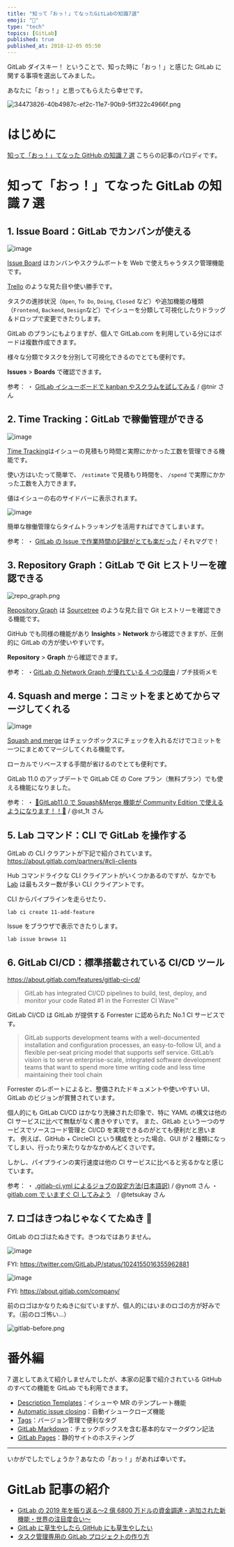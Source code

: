 ```yaml
---
title: "知って「おっ！」てなったGitLabの知識7選"
emoji: "🦊"
type: "tech"
topics: [GitLab]
published: true
published_at: 2018-12-05 05:50
---
```


GitLab ダイスキー！
ということで、知った時に「おっ！」と感じた GitLab に関する事項を選出してみました。

あなたに「おっ！」と思ってもらえたら幸せです。

![34473826-40b4987c-ef2c-11e7-90b9-5ff322c4966f.png](/images/qiita/9fe1eb20-e5e4-4646-25bc-9c2525f30298.png)

# はじめに

[知って「おっ！」てなった GitHub の知識 7 選](https://qiita.com/ukiuni@github/items/56ff7dd04c1c2748fbbb) こちらの記事のパロディです。

# 知って「おっ！」てなった GitLab の知識 7 選

## 1. Issue Board：GitLab でカンバンが使える

![image](/images/qiita/96e32551-47c3-65ea-0440-0eec61b08cff.png)

[Issue Board](https://docs.gitlab.com/ce/user/project/issue_board.html) はカンバンやスクラムボートを Web で使えちゃうタスク管理機能です。

[Trello](https://trello.com/) のような見た目や使い勝手です。

タスクの進捗状況（`Open`, `To Do`, `Doing`, `Closed` など）や追加機能の種類（`Frontend`, `Backend`, `Design`など）でイシューを分類して可視化したりドラッグ＆ドロップで変更できたりします。

GitLab のプランにもよりますが、個人で GitLab.com を利用している分にはボードは複数作成できます。

様々な分類でタスクを分別して可視化できるのでとても便利です。

**Issues** > **Boards** で確認できます。

参考：
・ [GitLab イシューボードで kanban やスクラムを試してみる](https://qiita.com/tnir/items/a488334247f112b083f3) / @tnir さん

## 2. Time Tracking：GitLab で稼働管理ができる

![image](/images/qiita/f7ddf2dd-d53a-e54a-0d15-9d74b9781d0a.png)

[Time Tracking](https://docs.gitlab.com/ce/workflow/time_tracking.html)はイシューの見積もり時間と実際にかかった工数を管理できる機能です。

使い方はいたって簡単で、 `/estimate` で見積もり時間を、 `/spend` で実際にかかった工数を入力できます。

値はイシューの右のサイドバーに表示されます。

![image](/images/qiita/e4018570-ba52-d6a6-4c20-968a130534c8.png)

簡単な稼働管理ならタイムトラッキングを活用すればできてしまいます。

参考：
・ [GitLab の Issue で作業時間の記録がとても楽だった](http://takuya-1st.hatenablog.jp/entry/2018/05/16/010110) / それマグで！

## 3. Repository Graph：GitLab で Git ヒストリーを確認できる

![repo_graph.png](/images/qiita/df8db372-1d82-1d8d-c916-3a1e5e4d0a37.png)

[Repository Graph](https://docs.gitlab.com/ce/user/project/repository/#repository-graph) は [Sourcetree](https://ja.atlassian.com/software/sourcetree) のような見た目で Git ヒストリーを確認できる機能です。

GitHub でも同様の機能があり **Insights** > **Network** から確認できますが、圧倒的に GitLab の方が使いやすいです。

**Repository** > **Graph** から確認できます。

参考：
・[GitLab の Network Graph が優れている 4 つの理由](https://hiroponz.hateblo.jp/entry/2013/05/29/195056) / プチ技術メモ

## 4. Squash and merge：コミットをまとめてからマージしてくれる

![image](/images/qiita/991bce2c-b825-0064-38ea-4443fe0e627c.png)

[Squash and merge](https://docs.gitlab.com/ce/user/project/merge_requests/squash_and_merge.html) はチェックボックスにチェックを入れるだけでコミットを一つにまとめてマージしてくれる機能です。

ローカルでリベースする手間が省けるのでとても便利です。

GitLab 11.0 のアップデートで GitLab CE の Core プラン（無料プラン）でも使える機能になりました。

参考：
・ [🎉GitLab11.0 で Squash&Merge 機能が Community Edition で使えるようになります！！🎉](https://qiita.com/st_1t/items/a178612dff1dc197799e) / @st_1t さん

## 5. Lab コマンド：CLI で GitLab を操作する

GitLab の CLI クラアントが下記で紹介されています。
https://about.gitlab.com/partners/#cli-clients

Hub コマンドライクな CLI クライアントがいくつかあるのですが、なかでも [Lab](https://github.com/zaquestion/lab) は最もスター数が多い CLI クライアントです。

CLI からパイプラインを走らせたり、

```console
lab ci create 11-add-feature
```

Issue をブラウザで表示できたりします。

```console
lab issue browse 11
```

## 6. GitLab CI/CD：標準搭載されている CI/CD ツール

https://about.gitlab.com/features/gitlab-ci-cd/

> GitLab has integrated CI/CD pipelines to build, test, deploy, and monitor your code
> Rated #1 in the Forrester CI Wave™

GitLab CI/CD は GitLab が提供する Forrester に認められた No.1 CI サービスです。

> GitLab supports development teams with a well-documented installation and configuration processes, an easy-to-follow UI, and a flexible per-seat pricing model that supports self service. GitLab’s vision is to serve enterprise-scale, integrated software development teams that want to spend more time writing code and less time maintaining their tool chain

Forrester のレポートによると、整備されたドキュメントや使いやすい UI、GitLab のビジョンが賞賛されています。

個人的にも GitLab CI/CD はかなり洗練された印象で、特に YAML の構文は他の CI サービスに比べて無駄がなく書きやすいです。
また、GitLab という一つのサービスでソースコード管理と CI/CD を実現できるのがとても便利だと思います。
例えば、GitHub + CircleCI という構成をとった場合、GUI が 2 種類になってしまい、行ったり来たりなかなかめんどくさいです。

しかし、パイプラインの実行速度は他の CI サービスに比べると劣るかなと感じています。

参考：
・ [.gitlab-ci.yml によるジョブの設定方法(日本語訳)](https://qiita.com/ynott/items/1ff698868ef85e50f5a1) / @ynott さん
・ [gitlab.com で いますぐ CI してみよう](https://qiita.com/tetsukay/items/91a03b38af8c7eec9551)　/ @tetsukay さん

## 7. ロゴはきつねじゃなくてたぬき 🦊

GitLab のロゴはたぬきです。きつねではありません。

![image](/images/qiita/f4a0a768-1346-e542-806e-df3ec76d1890.png)

FYI: https://twitter.com/GitLabJP/status/1024155016355962881

![image](/images/qiita/569f1ff1-6ccf-e0fe-73a3-547d7ecab397.png)

FYI: https://about.gitlab.com/company/

前のロゴはかなりたぬきに似ていますが、個人的にはいまのロゴの方が好みです。（前のロゴ怖い...）

![gitlab-before.png](/images/qiita/29a550f1-7ad3-fda9-6c3f-61732634a525.png)

# 番外編

7 選としてあえて紹介しませんでしたが、本家の記事で紹介されている GitHub のすべての機能を GitLab でも利用できます。

- [Description Templates](https://docs.gitlab.com/ce/user/project/description_templates.html)：イシューや MR のテンプレート機能
- [Automatic issue closing](https://docs.gitlab.com/ee/user/project/issues/automatic_issue_closing.html)：自動イシュークローズ機能
- [Tags](https://docs.gitlab.com/ee/university/training/topics/tags.html)：バージョン管理で便利なタグ
- [GitLab Markdown](https://docs.gitlab.com/ce/user/markdown.html)：チェックボックスを含む基本的なマークダウン記法
- [GitLab Pages](https://docs.gitlab.com/ce/user/project/pages/)：静的サイトのホスティング

---

いかがでしたでしょうか？あなたの「おっ！」があれば幸いです。

# GitLab 記事の紹介

- [GitLab の 2019 年を振り返る〜2 億 6800 万ドルの資金調達・追加された新機能・世界の注目度合い〜](https://qiita.com/jumpyoshim/items/40108374823ea3188ebd)
- [GitLab に草生やしたら GitHub にも草生やしたい](https://qiita.com/jumpyoshim/items/c49bcd8b3994f3503006)
- [タスク管理専用の GitLab プロジェクトの作り方](https://qiita.com/jumpyoshim/items/f0ee99d770192c48fc7e)
